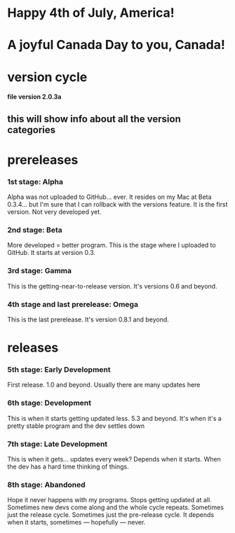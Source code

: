# Happy 4th of July, America! 
# A joyful Canada Day to you, Canada! 
# version cycle
#### file version 2.0.3a
## this will show info about all the version categories
# prereleases
### 1st stage: Alpha
Alpha was not uploaded to GitHub... ever. It resides on my Mac at Beta 0.3.4... but I'm sure that I can rollback with the versions feature. It is the first version. Not very developed yet. 
### 2nd stage: Beta
More developed = better program. This is the stage where I uploaded to GitHub. It starts at version 0.3.  
### 3rd stage: Gamma
This is the getting-near-to-release version. It's versions 0.6 and beyond. 
### 4th stage and last prerelease: Omega
This is the last prerelease. It's version 0.8.1 and beyond. 
# releases  
### 5th stage: Early Development
First release. 1.0 and beyond. Usually there are many updates here
### 6th stage: Development
This is when it starts getting updated less. 5.3 and beyond. It's when it's a pretty stable program and the dev settles down
### 7th stage: Late Development
This is when it gets...  updates every week? Depends when it starts. When the dev has a hard time thinking of things. 
### 8th stage: Abandoned
Hope it never happens with my programs. Stops getting updated at all. Sometimes new devs come along and the whole cycle repeats. Sometimes just the release cycle. Sometimes just the pre-release cycle. It depends when it starts, sometimes — hopefully — never. 